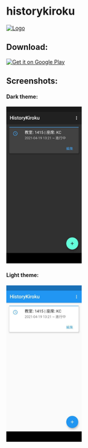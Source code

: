 # historykiroku
[<img height=80 alt="Logo" src="https://github.com/dummyx/historykiroku/raw/main/assets/icon/HistoryKiroku.png" />](https://github.com/dummyx/historykiroku/raw/main/assets/icon/HistoryKiroku.png)

## Download:

[<img height=80 alt="Get it on Google Play" src="https://play.google.com/intl/en_us/badges/static/images/badges/en_badge_web_generic.png" />](https://play.google.com/store/apps/details?id=cafe.x17.historykiroku)

## Screenshots:
#### Dark theme:

[<img width=200 alt="Main Activity" src="https://github.com/dummyx/historykiroku/raw/main/assets/screenshots/dark/main_activity.jpg">](https://github.com/dummyx/historykiroku/blob/main/assets/screenshots/dark/main_activity.jpg)

#### Light theme:

[<img width=200 alt="Main Activity" src="https://github.com/dummyx/historykiroku/raw/main/assets/screenshots/light/main_activity.jpg">](https://github.com/dummyx/historykiroku/blob/main/assets/screenshots/light/main_activity.jpg)

